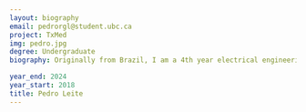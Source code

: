 ```yaml
---
layout: biography
email: pedrorgl@student.ubc.ca
project: TxMed
img: pedro.jpg
degree: Undergraduate
biography: Originally from Brazil, I am a 4th year electrical engineering student at UBC, passionate about data statistics and analytics. 

year_end: 2024
year_start: 2018
title: Pedro Leite
---
```

